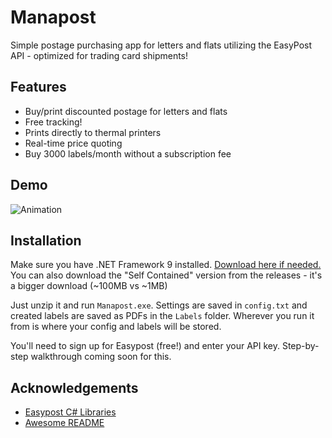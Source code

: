 # Manapost

Simple postage purchasing app for letters and flats utilizing the EasyPost API - optimized for trading card shipments!



## Features

- Buy/print discounted postage for letters and flats
- Free tracking!
- Prints directly to thermal printers
- Real-time price quoting
- Buy 3000 labels/month without a subscription fee



## Demo

![Animation](https://github.com/user-attachments/assets/59d99a53-8e64-4153-bf98-f06a469388ae)


## Installation

Make sure you have .NET Framework 9 installed.  [Download here if needed.](https://dotnet.microsoft.com/en-us/download/dotnet/thank-you/runtime-desktop-9.0.9-windows-x64-installer)  You can also download the "Self Contained" version from the releases - it's a bigger download (~100MB vs ~1MB)

Just unzip it and run `Manapost.exe`.  Settings are saved in `config.txt` and created labels are saved as PDFs in the `Labels` folder.  Wherever you run it from is where your config and labels will be stored.

You'll need to sign up for Easypost (free!) and enter your API key.  Step-by-step walkthrough coming soon for this.
## Acknowledgements

 - [Easypost C# Libraries](https://github.com/EasyPost/easypost-csharp)
 - [Awesome README](https://github.com/matiassingers/awesome-readme)

